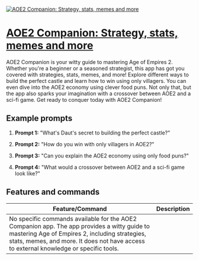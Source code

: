 [![AOE2 Companion: Strategy, stats, memes and more](https://files.oaiusercontent.com/file-2MymuLJU7WeW5EdVQUk4qQFV?se=2123-10-18T20%3A25%3A13Z&sp=r&sv=2021-08-06&sr=b&rscc=max-age%3D31536000%2C%20immutable&rscd=attachment%3B%20filename%3D115a055f-712d-4021-8895-020eb60525f3.png&sig=iKY82Timh/Iw9LzgMRQluhcRJ5ortEU%2B1sQ87LHLF7I%3D)](https://chat.openai.com/g/g-a4eC8PB0g-aoe2-companion-strategy-stats-memes-and-more)

# [AOE2 Companion: Strategy, stats, memes and more](https://chat.openai.com/g/g-a4eC8PB0g-aoe2-companion-strategy-stats-memes-and-more)

AOE2 Companion is your witty guide to mastering Age of Empires 2. Whether you're a beginner or a seasoned strategist, this app has got you covered with strategies, stats, memes, and more! Explore different ways to build the perfect castle and learn how to win using only villagers. You can even dive into the AOE2 economy using clever food puns. Not only that, but the app also sparks your imagination with a crossover between AOE2 and a sci-fi game. Get ready to conquer today with AOE2 Companion!

## Example prompts

1. **Prompt 1:** "What's Daut's secret to building the perfect castle?"

2. **Prompt 2:** "How do you win with only villagers in AOE2?"

3. **Prompt 3:** "Can you explain the AOE2 economy using only food puns?"

4. **Prompt 4:** "What would a crossover between AOE2 and a sci-fi game look like?"

## Features and commands

| Feature/Command | Description |
| --- | --- |
| No specific commands available for the AOE2 Companion app. The app provides a witty guide to mastering Age of Empires 2, including strategies, stats, memes, and more. It does not have access to external knowledge or specific tools. |
